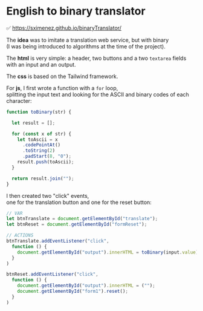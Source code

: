 # English to binary translator

✅ https://sximenez.github.io/binaryTranslator/


The **idea** was to imitate a translation web service, but with binary<br>(I was being introduced to algorithms at the time of the project).

The **html** is very simple: a header, two buttons and a two ```textarea``` fields with an input and an output.

The **css** is based on the Tailwind framework.

For **js**, I first wrote a function with a ```for``` loop,<br>splitting the input text and looking for the ASCII and binary codes of each character:

```Javascript
function toBinary(str) {

  let result = [];

  for (const x of str) {
    let toAscii = x
      .codePointAt()
      .toString(2)
      .padStart(8, "0");
    result.push(toAscii);
  }

  return result.join("");
}
```

I then created two "click" events,<br>one for the translation button and one for the reset button:

```Javascript
// VAR
let btnTranslate = document.getElementById("translate");
let btnReset = document.getElementById("formReset");

// ACTIONS
btnTranslate.addEventListener("click",
  function () {
    document.getElementById("output").innerHTML = toBinary(input.value);
  }
)

btnReset.addEventListener("click",
  function () {
    document.getElementById("output").innerHTML = ("");
    document.getElementById("form1").reset();
  }
) 
```
